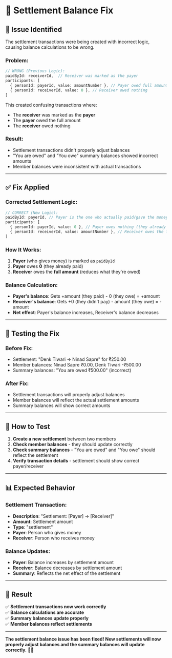 # 🔧 Settlement Balance Fix

## 🚨 **Issue Identified**

The settlement transactions were being created with incorrect logic, causing balance calculations to be wrong.

### **Problem:**
```typescript
// WRONG (Previous Logic):
paidById: receiverId,  // Receiver was marked as the payer
participants: [
  { personId: payerId, value: amountNumber }, // Payer owed full amount
  { personId: receiverId, value: 0 }, // Receiver owed nothing
]
```

This created confusing transactions where:
- The **receiver** was marked as the **payer**
- The **payer** owed the full amount
- The **receiver** owed nothing

### **Result:**
- Settlement transactions didn't properly adjust balances
- "You are owed" and "You owe" summary balances showed incorrect amounts
- Member balances were inconsistent with actual transactions

---

## ✅ **Fix Applied**

### **Corrected Settlement Logic:**
```typescript
// CORRECT (New Logic):
paidById: payerId, // Payer is the one who actually paid/gave the money
participants: [
  { personId: payerId, value: 0 }, // Payer owes nothing (they already paid)
  { personId: receiverId, value: amountNumber }, // Receiver owes the full amount (reduces what they're owed)
]
```

### **How It Works:**
1. **Payer** (who gives money) is marked as `paidById`
2. **Payer** owes **0** (they already paid)
3. **Receiver** owes the **full amount** (reduces what they're owed)

### **Balance Calculation:**
- **Payer's balance**: Gets +amount (they paid) - 0 (they owe) = +amount
- **Receiver's balance**: Gets +0 (they didn't pay) - amount (they owe) = -amount
- **Net effect**: Payer's balance increases, Receiver's balance decreases

---

## 🧪 **Testing the Fix**

### **Before Fix:**
- Settlement: "Denk Tiwari → Ninad Sapre" for ₹250.00
- Member balances: Ninad Sapre ₹0.00, Denk Tiwari -₹500.00
- Summary balances: "You are owed ₹500.00" (incorrect)

### **After Fix:**
- Settlement transactions will properly adjust balances
- Member balances will reflect the actual settlement amounts
- Summary balances will show correct amounts

---

## 🔄 **How to Test**

1. **Create a new settlement** between two members
2. **Check member balances** - they should update correctly
3. **Check summary balances** - "You are owed" and "You owe" should reflect the settlement
4. **Verify transaction details** - settlement should show correct payer/receiver

---

## 📊 **Expected Behavior**

### **Settlement Transaction:**
- **Description**: "Settlement: [Payer] → [Receiver]"
- **Amount**: Settlement amount
- **Type**: "settlement"
- **Payer**: Person who gives money
- **Receiver**: Person who receives money

### **Balance Updates:**
- **Payer**: Balance increases by settlement amount
- **Receiver**: Balance decreases by settlement amount
- **Summary**: Reflects the net effect of the settlement

---

## 🎯 **Result**

✅ **Settlement transactions now work correctly**  
✅ **Balance calculations are accurate**  
✅ **Summary balances update properly**  
✅ **Member balances reflect settlements**  

---

**The settlement balance issue has been fixed! New settlements will now properly adjust balances and the summary balances will update correctly.** 🎉✨
